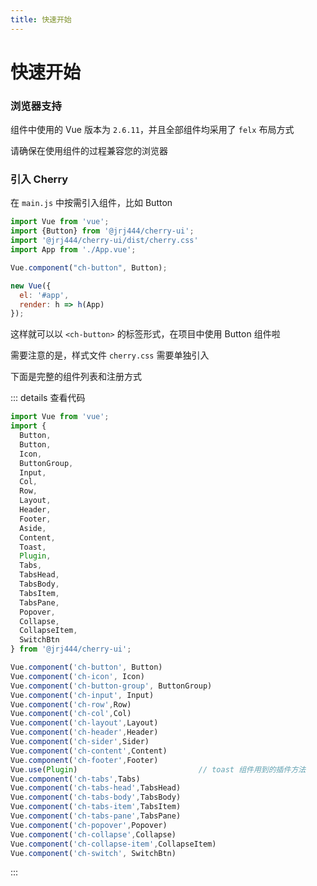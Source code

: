 ```yaml
---
title: 快速开始
---
```


# 快速开始

### 浏览器支持

组件中使用的 Vue 版本为 `2.6.11`，并且全部组件均采用了 `felx` 布局方式

请确保在使用组件的过程兼容您的浏览器

### 引入 Cherry

在 `main.js` 中按需引入组件，比如 Button

```js
import Vue from 'vue';
import {Button} from '@jrj444/cherry-ui';
import '@jrj444/cherry-ui/dist/cherry.css'
import App from './App.vue';

Vue.component("ch-button", Button);

new Vue({
  el: '#app',
  render: h => h(App)
});
```

这样就可以以 `<ch-button>` 的标签形式，在项目中使用 Button 组件啦

需要注意的是，样式文件 `cherry.css` 需要单独引入

下面是完整的组件列表和注册方式

::: details 查看代码
```js
import Vue from 'vue';
import {
  Button,
  Button,
  Icon,
  ButtonGroup,
  Input,
  Col,
  Row,
  Layout,
  Header,
  Footer,
  Aside,
  Content,
  Toast,
  Plugin,
  Tabs,
  TabsHead,
  TabsBody,
  TabsItem,
  TabsPane,
  Popover,
  Collapse,
  CollapseItem,
  SwitchBtn
} from '@jrj444/cherry-ui';

Vue.component('ch-button', Button)
Vue.component('ch-icon', Icon)
Vue.component('ch-button-group', ButtonGroup)
Vue.component('ch-input', Input)
Vue.component('ch-row',Row)
Vue.component('ch-col',Col)
Vue.component('ch-layout',Layout)
Vue.component('ch-header',Header)
Vue.component('ch-sider',Sider)
Vue.component('ch-content',Content)
Vue.component('ch-footer',Footer)
Vue.use(Plugin)                           // toast 组件用到的插件方法
Vue.component('ch-tabs',Tabs)
Vue.component('ch-tabs-head',TabsHead)
Vue.component('ch-tabs-body',TabsBody)
Vue.component('ch-tabs-item',TabsItem)
Vue.component('ch-tabs-pane',TabsPane)
Vue.component('ch-popover',Popover)
Vue.component('ch-collapse',Collapse)
Vue.component('ch-collapse-item',CollapseItem)
Vue.component('ch-switch', SwitchBtn)
```
:::




